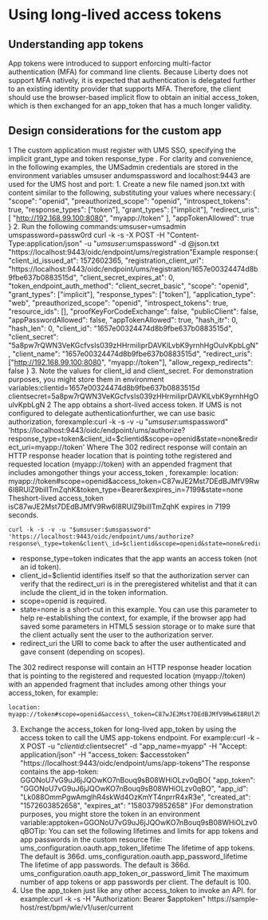 # Using long-lived access tokens

## Understanding app tokens

App tokens were introduced to support enforcing multi-factor authentication (MFA) for command
line clients. Because Liberty does not support MFA natively, it is expected that authentication is
delegated further to an existing identity provider that supports MFA. Therefore, the client should
use the browser-based implicit flow to obtain an initial
access\_token, which is then exchanged for an app\_token that has a
much longer validity.

## Design considerations for the custom app

1 The custom application must register with UMS SSO, specifying the implicit grant\_type and token response\_type . For clarity and convenience, in the following examples, the UMSadmin credentials are stored in the environment variables umsuser andumspassword and localhost:9443 are used for the UMS host and port:
    1. Create a new file named json.txt with content similar to the following,
substituting your values where
necessary:{
  "scope": "openid",
  "preauthorized\_scope": "openid",
  "introspect\_tokens": true,
  "response\_types": ["token"],
  "grant\_types": ["implicit"],
  "redirect\_uris": [ "http://192.168.99.100:8080", "myapp://token" ],
  "appTokenAllowed": true  
}
    2. Run the following
commands:umsuser=umsadmin
umspassword=passw0rd
curl -k -s -X POST -H "Content-Type:application/json" -u "$umsuser:$umspassword" -d @json.txt "https://localhost:9443/oidc/endpoint/ums/registration"Example
response:{
    "client\_id\_issued\_at": 1572602365,
    "registration\_client\_uri": "https://localhost:9443/oidc/endpoint/ums/registration/1657e00324474d8b9fbe637b0883515d",
    "client\_secret\_expires\_at": 0,
    "token\_endpoint\_auth\_method": "client\_secret\_basic",
    "scope": "openid",
    "grant\_types": ["implicit"],
    "response\_types": ["token"],
    "application\_type": "web",
    "preauthorized\_scope": "openid",
    "introspect\_tokens": true,
    "resource\_ids": [],
    "proofKeyForCodeExchange": false,
    "publicClient": false,
    "appPasswordAllowed": false,
    "appTokenAllowed": true,
    "hash\_itr": 0,
    "hash\_len": 0,
    "client\_id": "1657e00324474d8b9fbe637b0883515d",
    "client\_secret": "5a8pw7rQWN3VeKGcfvsIs039zHHrmiliprDAVKlLvbK9yrnhHgOulvKpbLgN",
    "client\_name": "1657e00324474d8b9fbe637b0883515d",
    "redirect\_uris": ["http://192.168.99.100:8080", "myapp://token"],
    "allow\_regexp\_redirects": false
}
    3. Note the values for client\_id and client\_secret. For
demonstration purposes, you might store them in environment
variables:clientid=1657e00324474d8b9fbe637b0883515d
clientsecret=5a8pw7rQWN3VeKGcfvsIs039zHHrmiliprDAVKlLvbK9yrnhHgOulvKpbLgN
2 The app obtains a short-lived access token. If UMS is not configured to delegate authenticationfurther, we can use basic authorization, forexample:curl -k -s -v -u "$umsuser:$umspassword" 'https://localhost:9443/oidc/endpoint/ums/authorize?response\_type=token&client\_id=$clientid&scope=openid&state=none&redirect\_uri=myapp://token' Where The 302 redirect response will contain an HTTP response header location that is pointing tothe registered and requested location (myapp://token) with an appended fragment that includes amongother things your access\_token , forexample: location: myapp://token#scope=openid&access\_token=C87wJE2Mst7DEdBJMfV9Rw6I8RUlZ9bilITmZqhK&token\_type=Bearer&expires\_in=7199&state=none Theshort-lived access\_token isC87wJE2Mst7DEdBJMfV9Rw6I8RUlZ9bilITmZqhK expires in 7199 seconds.

```
curl -k -s -v -u "$umsuser:$umspassword" 'https://localhost:9443/oidc/endpoint/ums/authorize?response\_type=token&client\_id=$clientid&scope=openid&state=none&redirect\_uri=myapp://token'
```

- response\_type=token indicates that the app wants an access token (not an id
token).
- client\_id=$clientid identifies itself so that the authorization server can
verify that the redirect\_uri is in the preregistered whitelist and that it can include the client\_id
in the token information.
- scope=openid is required.
- state=none is a short-cut in this example. You can use this parameter to help
re-establishing the context, for example, if the browser app had saved some parameters in HTML5
session storage or to make sure that the client actually sent the user to the authorization
server.
- redirect\_uri the URI to come back to after the user authenticated and gave
consent (depending on scopes).

The 302 redirect response will contain an HTTP response header location that is pointing to
the registered and requested location (myapp://token) with an appended fragment that includes among
other things your access\_token, for
example:

```
location: myapp://token#scope=openid&access\_token=C87wJE2Mst7DEdBJMfV9Rw6I8RUlZ9bilITmZqhK&token\_type=Bearer&expires\_in=7199&state=none
```

3. Exchange the access\_token for long-lived app\_token by using
the access token to call the UMS app-tokens endpoint. For
example:curl -k -X POST -u "$clientid:$clientsecret" -d "app\_name=myapp" -H "Accept: application/json" -H "access\_token: $accesstoken" "https://localhost:9443/oidc/endpoint/ums/app-tokens"The
response contains the app-token:
GGONoU7vG9uJ6jJQOwKO7nBouq9sB08WHiOLzv0qBO{
    "app\_token": "GGONoU7vG9uJ6jJQOwKO7nBouq9sB08WHiOLzv0qBO",
    "app\_id": "Lk088OmmPgwAmglhR4skWd4OzKmYT4nprrR4xR3e",
    "created\_at": "1572603852658",
    "expires\_at": "1580379852658"
}For
demonstration purposes, you might store the token in an environment
variable:apptoken=GGONoU7vG9uJ6jJQOwKO7nBouq9sB08WHiOLzv0qBOTip: You can set the following lifetimes and limits for app tokens and app passwords in the custom
resource file: 
ums\_configuration.oauth.app\_token\_lifetime
The lifetime of app tokens. The default is 366d.
ums\_configuration.oauth.app\_password\_lifetime
The lifetime of app passwords. The default is 366d.
ums\_configuration.oauth.app\_token\_or\_password\_limit
The maximum number of app tokens or app passwords per client. The default is 100.
4. Use the app\_token just like any other access\_token to invoke
an API. for
example:curl -k -s -H "Authorization: Bearer $apptoken" https://sample-host/rest/bpm/wle/v1/user/current
